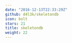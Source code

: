 ```yaml
---
date: "2016-12-13T22:33:29Z"
github: d4l3k/skeletondb
icon: bolt
stars: 21
title: skeletondb
weight: 22
---
```

